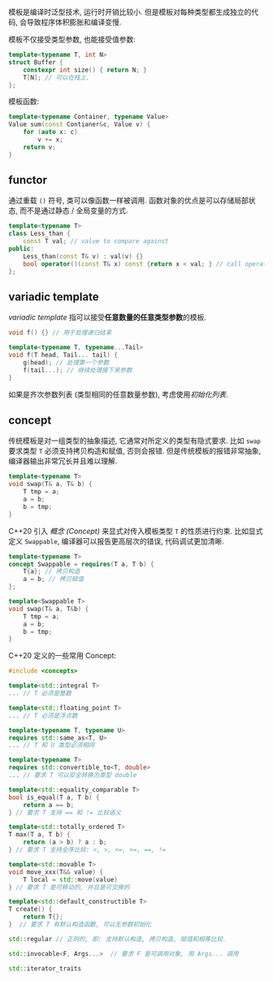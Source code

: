 模板是编译时泛型技术, 运行时开销比较小. 但是模板对每种类型都生成独立的代码, 会导致程序体积膨胀和编译变慢.

模板不仅接受类型参数, 也能接受值参数:

```cpp
template<typename T, int N>
struct Buffer {
	constexpr int size() { return N; }
	T[N]; // 可以在栈上.
};
```

模板函数:

```cpp
template<typename Container, typename Value>
Value sum(const Contianer&c, Value v) {
	for (auto x: c)
		v += x;
	return v;
}
```

## functor

通过重载 `()` 符号, 类可以像函数一样被调用. 函数对象的优点是可以存储局部状态, 而不是通过静态 / 全局变量的方式.

```cpp
template<typename T>
class Less_than {
	const T val; // value to compare against 
public:
	Less_than(const T& v) : val(v) {}
	bool operator()(const T& x) const {return x < val; } // call operator 
};
```

## variadic template

*variadic template* 指可以接受**任意数量的任意类型参数**的模板.

```cpp
void f() {} // 用于处理递归结束

template<typename T, typename...Tail>
void f(T head, Tail... tail) {
	g(head); // 处理第一个参数
	f(tail...); // 继续处理接下来参数
}
````

如果是齐次参数列表 (类型相同的任意数量参数), 考虑使用*初始化列表*.

## concept 

传统模板是对一组类型的抽象描述, 它通常对所定义的类型有隐式要求. 比如 `swap` 要求类型 `T` 必须支持拷贝构造和赋值, 否则会报错. 但是传统模板的报错非常抽象, 编译器输出非常冗长并且难以理解.

```cpp
template<typename T>
void swap(T& a, T& b) {
	T tmp = a;
	a = b;
	b = tmp;
}
```

C++20 引入 *概念 (Concept)* 来显式对传入模板类型 `T` 的性质进行约束. 比如显式定义 `Swappable`, 编译器可以报告更高层次的错误, 代码调试更加清晰.

```cpp
template<typename T>
concept Swappable = requires(T a, T b) {
	T{a}; // 拷贝构造
	a = b; // 拷贝赋值
};

template<Swappable T>
void swap(T& a, T&b) {
	T tmp = a;
	a = b;
	b = tmp;
}
```

C++20 定义的一些常用 Concept:

```cpp
#include <concepts>

template<std::integral T>
... // T 必须是整数

template<std::floating_point T>
... // T 必须是浮点数

template<typename T, typename U>
requires std::same_as<T, U>
... // T 和 U 类型必须相同

template<typename T>
requires std::convertible_to<T, double>
... // 要求 T 可以安全转换为类型 double 

template<std::equality_comparable T>
bool is_equal(T a, T b) {
	return a == b;
} // 要求 T 支持 == 和 != 比较语义

template<std::totally_ordered T>
T max(T a, T b) {
	return (a > b) ? a : b;
} // 要求 T 支持全序比较: <, >, <=, >=, ==, !=

template<std::movable T>
void move_xxx(T&& value) {
	T local = std::move(value)
} // 要求 T 是可移动的, 并且是可交换的

template<std::default_constructible T>
T create() {
	return T{};
}  // 要求 T 有默认构造函数, 可以无参数初始化

std::regular // 正则的, 即: 支持默认构造, 拷贝构造, 赋值和相等比较.

std::invocable<F, Args...>  // 要求 F 是可调用对象, 用 Args... 调用

std::iterator_traits 
```